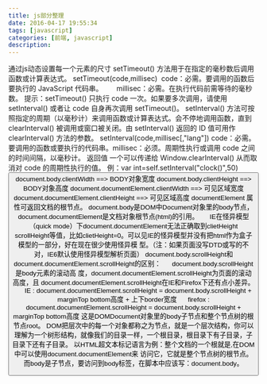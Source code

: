 ```yaml
---
title: js部分整理
date: 2016-04-17 19:55:34
tags: [javascript]
categories: [前端, javascript]
description:
---
```


通过js动态设置每一个元素的尺寸
setTimeout() 方法用于在指定的毫秒数后调用函数或计算表达式。
setTimeout(code,millisec)  code：必需。要调用的函数后要执行的 JavaScript 代码串。       millisec：必需。在执行代码前需等待的毫秒数。
提示：setTimeout() 只执行 code 一次。如果要多次调用，请使用 setInterval() 或者让 code 自身再次调用 setTimeout()。
setInterval() 方法可按照指定的周期（以毫秒计）来调用函数或计算表达式。会不停地调用函数，直到 clearInterval() 被调用或窗口被关闭。由 setInterval() 返回的 ID 值可用作 clearInterval() 方法的参数。
setInterval(code,millisec[,"lang"]) code：必需。要调用的函数或要执行的代码串。millisec：必须。周期性执行或调用 code 之间的时间间隔，以毫秒计。
返回值
一个可以传递给 Window.clearInterval() 从而取消对 code 的周期性执行的值。
例：var int=self.setInterval("clock()",50)
<button onclick="int=window.clearInterval(int)">
document.body.clientWidth ==> BODY对象宽度
document.body.clientHeight ==> BODY对象高度
document.documentElement.clientWidth ==> 可见区域宽度
document.documentElement.clientHeight ==> 可见区域高度
documentElement 属性可返回文档的根节点。
document.body是DOM中Document对象里的body节点， document.documentElement是文档对象根节点(html)的引用。
     IE在怪异模型（quick mode）下document.documentElement无法正确取到clietHeight scrollHeight等值，比如clietHeight=0。可以见IE的怪异模型并没有把html作为盒子模型的一部分，好在现在很少使用怪异模 型。（注：如果页面没写DTD或写的不对，IE6默认使用怪异模型解析页面）
document.body.scrollHeight和document.documentElement.scrollHeight的区别：
     document.body.scrollHeight是body元素的滚动高 度，document.documentElement.scrollHeight为页面的滚动高度，且 document.documentElement.scrollHeight在IE和Firefox下还有点小差异。
     IE : document.documentElement.scrollHeight = document.body.scrollHeight + marginTop bottom高度 + 上下border宽度
     firefox : document.documentElement.scrollHeight = document.body.scrollHeight + marginTop bottom高度
这是DOMDocument对象里的body子节点和整个节点树的根节点root。
DOM把层次中的每一个对象都称之为节点，就是一个层次结构，你可以理解为一个树形结构，就像我们的目录一样，一个根目录，根目录下有子目录，子目录下还有子目录。
以HTML超文本标记语言为例：整个文档的一个根就是<html>,在DOM中可以使用document.documentElement来 访问它，它就是整个节点树的根节点。而body是子节点，要访问到body标签，在脚本中应该写：document.body。


